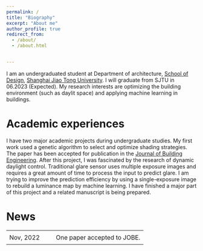 ```yaml
---
permalink: /
title: "Biography"
excerpt: "About me"
author_profile: true
redirect_from: 
  - /about/
  - /about.html


---
```


I am an undergraduated student at Department of architecture, [School of Design](https://designschool.sjtu.edu.cn/en-us), [Shanghai Jiao Tong University](https://en.sjtu.edu.cn/). I will graduate from SJTU in 06.2023 (Expected). My research interests are optimizing the building environment (such as daylit space) and applying machine learning in buildings.

Academic experiences
======
I have two major academic projects during undergraduate studies.  My first work used a genetic algorithm to select and optimize shading strategies. The paper has been accepted for publication in the [Journal of Building Engineering](https://www.sciencedirect.com/science/article/pii/S2352710222015388). After this project, I was fascinated by the research of dynamic daylight control. Traditional glare sensor uses multiple exposure images and requires a great amount of time to process the input to predict glare. I am trying to improve the prediction efficiency by using a single-exposure image to rebuild a luminance map by machine learning. I have finished a major part of this project and a related manuscript is being prepared.

News
======

<table style="border-collapse: collapse; border: 0; background-color: transparent;">
  <tr>
    <td style="padding: 8px;">Nov, 2022</td>
    <td style="padding: 8px; width: 66%;">One paper accepted to JOBE.</td>
  </tr>
</table>
